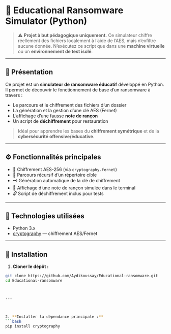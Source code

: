 # 🦠 Educational Ransomware Simulator (Python)

> ⚠️ **Projet à but pédagogique uniquement.** Ce simulateur chiffre réellement des fichiers localement à l’aide de l’AES, mais n’exfiltre aucune donnée. N’exécutez ce script que dans une **machine virtuelle** ou un **environnement de test isolé**.

---

## 📌 Présentation

Ce projet est un **simulateur de ransomware éducatif** développé en Python. Il permet de découvrir le fonctionnement de base d’un ransomware à travers :

- Le parcours et le chiffrement des fichiers d’un dossier
- La génération et la gestion d’une clé AES (Fernet)
- L’affichage d’une fausse **note de rançon**
- Un script de **déchiffrement** pour restauration

> Idéal pour apprendre les bases du **chiffrement symétrique** et de la **cybersécurité offensive/éducative**.

---

## ⚙️ Fonctionnalités principales

- 🔐 Chiffrement AES-256 (via `cryptography.fernet`)
- 📁 Parcours récursif d’un répertoire cible
- 🗝️ Génération automatique de la clé de chiffrement
- 📝 Affichage d’une note de rançon simulée dans le terminal
- 🔓 Script de déchiffrement inclus pour tests

---

## 🧰 Technologies utilisées

- Python 3.x
- [cryptography](https://cryptography.io/en/latest/) — chiffrement AES/Fernet

---

## 🚀 Installation

1. **Cloner le dépôt :**
```bash
git clone https://github.com/Aydikoussay/Educational-ransomware.git
cd Educational-ransomware



---



2. **Installer la dépendance principale :**
```bash
pip install cryptography

